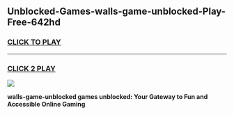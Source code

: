 
## Unblocked-Games-walls-game-unblocked-Play-Free-642hd
<h3>
<a href="https://premium76.site?title=walls-game-unblocked&ref=21A">CLICK TO PLAY</a></h3>
<hr>

<h3>
<a href="https://premium76.site?title=walls-game-unblocked&ref=21A">CLICK 2 PLAY</a>
  
</h3>

<a href="https://premium76.site?title=walls-game-unblocked&ref=21A"><img src="https://clearcache.store/games.png"></a>


**walls-game-unblocked games unblocked: Your Gateway to Fun and Accessible Online Gaming**
